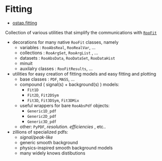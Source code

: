 # Fitting

* [ostap.fitting](README.md)

Collection of various utilities that simplify  the communications with [`RooFit`](https://root.cern.ch/roofit)
 - decorations for many  native `RooFit` classes, namely
   - variables   : `RooAbsReal`, `RooRealVar`, ... 
   - collections : `RooArgSet`, `RooArgList` , ...
   - datasets    : `RooAbsData`, `RooDataSet`, `RooDataHist`
   - minuit 
   - auxilalry classes : `RooFitResults`, ... 
 - utilities for easy creation of fitting models and easy fitting and plotting  
   - base classes : `PDF`, `MASS`, ... 
   - compound ( signal(s) + background(s) ) models:
       - `Fit1D`
       - `Fit2D`, `Fit2DSym`
       - `Fit3D`, `Fit3DSym`, `Fit3DMix`
   - useful wrappers for bare `RooAbsPdf` objects: 
       - `Generic1D_pdf` 
       - `Generic2D_pdf` 
       - `Generic3D_pdf` 
   - other: `PyPDF`, *resolution*. *efficiencies* , etc..
- zillions of specialized pdfs:
   - *signal/peak-like*  
   - generic smooth background 
   - physics-inspired smooth background models 
   - many widely knows distibutions 


